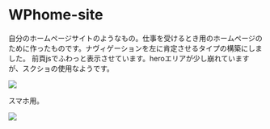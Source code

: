 # WPhome-site
自分のホームページサイトのようなもの。仕事を受けるとき用のホームページのために作ったものです。ナヴィゲーションを左に肯定させるタイプの構築にしました。
前頁jsでふわっと表示させています。heroエリアが少し崩れていますが、スクショの使用なようです。


<img src="https://github.com/Tsuzuki1000/WP-politics-matome/assets/100422646/fa9a93d8-34a3-494c-8106-da03c28c31cd">

スマホ用。


<img src="https://github.com/Tsuzuki1000/WP-politics-matome/assets/100422646/b62e7609-5520-46cc-98ee-cc0924d755d1">
